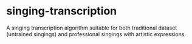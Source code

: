 # singing-transcription

A singing transcription algorithm suitable for both traditional dataset (untrained singings) and professional singings with artistic expressions.
